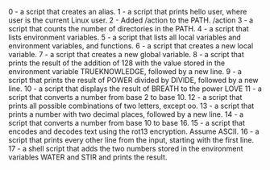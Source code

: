 0 -  a script that creates an alias.
1 - a script that prints hello user, where user is the current Linux user.
2 - Added /action to the PATH. /action
3 - a script that counts the number of directories in the PATH.
4 -  a script that lists environment variables.
5 - a script that lists all local variables and environment variables, and functions.
6 - a script that creates a new local variable.
7 -  a script that creates a new global variable.
8 -  a script that prints the result of the addition of 128 with the value stored in the environment variable TRUEKNOWLEDGE, followed by a new line.
9 - a script that prints the result of POWER divided by DIVIDE, followed by a new line.
10 -  a script that displays the result of BREATH to the power LOVE
11 - a script that converts a number from base 2 to base 10.
12 -  a script that prints all possible combinations of two letters, except oo.
13 - a script that prints a number with two decimal places, followed by a new line.
14 - a script that converts a number from base 10 to base 16.
15 -  a script that encodes and decodes text using the rot13 encryption. Assume ASCII.
16 -  a script that prints every other line from the input, starting with the first line.
17 - a shell script that adds the two numbers stored in the environment variables WATER and STIR and prints the result.
